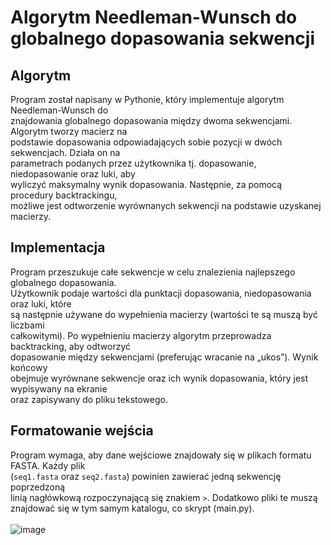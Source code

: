 # Algorytm Needleman-Wunsch do globalnego dopasowania sekwencji <br>

## Algorytm <br>

Program został napisany w Pythonie, który implementuje algorytm Needleman-Wunsch do <br> znajdowania globalnego dopasowania między dwoma sekwencjami. Algorytm tworzy macierz  na <br> podstawie dopasowania odpowiadających sobie pozycji w dwóch sekwencjach. Działa on na <br> parametrach podanych przez użytkownika tj. dopasowanie, niedopasowanie oraz luki, aby <br> wyliczyć maksymalny wynik dopasowania. Następnie, za pomocą procedury backtrackingu, <br> możliwe jest odtworzenie wyrównanych sekwencji na podstawie uzyskanej macierzy. <br>

## Implementacja <br>

Program przeszukuje całe sekwencje w celu znalezienia najlepszego globalnego dopasowania. <br> Użytkownik podaje wartości dla punktacji dopasowania, niedopasowania oraz luki, które <br> są następnie używane do wypełnienia macierzy (wartości te są muszą być liczbami <br> całkowitymi). Po wypełnieniu macierzy algorytm przeprowadza backtracking, aby odtworzyć <br> dopasowanie między sekwencjami (preferując wracanie na „ukos”). Wynik końcowy <br> obejmuje wyrównane sekwencje oraz ich wynik dopasowania, który jest wypisywany na ekranie <br> oraz zapisywany do pliku tekstowego. <br>

## Formatowanie wejścia <br>

Program wymaga, aby dane wejściowe znajdowały się w plikach formatu FASTA. Każdy plik <br> (`seq1.fasta` oraz `seq2.fasta`) powinien zawierać jedną sekwencję poprzedzoną <br> linią nagłówkową rozpoczynającą się znakiem `>`. Dodatkowo pliki te muszą <br> znajdować się w tym samym katalogu, co skrypt (main.py). <br> <br>
![image](https://github.com/user-attachments/assets/f1ad2642-3a52-4c5d-b2a7-f939ad3f5440)




